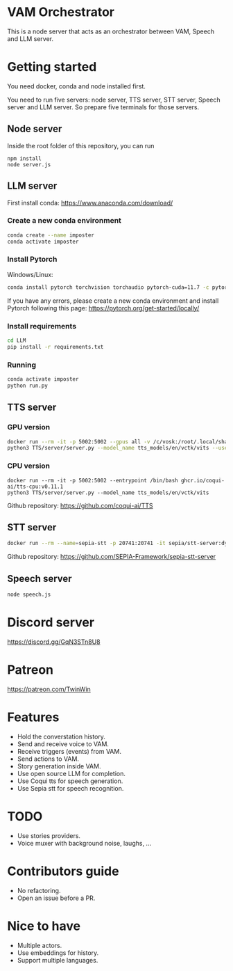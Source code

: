 
# VAM Orchestrator

This is a node server that acts as an orchestrator between VAM, Speech and LLM server.


# Getting started

You need docker, conda and node installed first.

You need to run five servers: node server, TTS server, STT server, Speech server and LLM server. So prepare five terminals for those servers.

## Node server

Inside the root folder of this repository, you can run
```
npm install
node server.js
```

## LLM server

First install conda: https://www.anaconda.com/download/

### Create a new conda environment

```bash
conda create --name imposter
conda activate imposter
```

### Install Pytorch

Windows/Linux:

```bash
conda install pytorch torchvision torchaudio pytorch-cuda=11.7 -c pytorch -c nvidia
```

If you have any errors, please create a new conda environment and install Pytorch following this page: https://pytorch.org/get-started/locally/


### Install requirements

```bash
cd LLM
pip install -r requirements.txt
```

### Running

```bash
conda activate imposter
python run.py
```

## TTS server

### GPU version
```bash
docker run --rm -it -p 5002:5002 --gpus all -v /c/vosk:/root/.local/share/ --entrypoint /bin/bash ghcr.io/coqui-ai/tts:v0.11.1
python3 TTS/server/server.py --model_name tts_models/en/vctk/vits --use_cuda true
```

### CPU version
``` 
docker run --rm -it -p 5002:5002 --entrypoint /bin/bash ghcr.io/coqui-ai/tts-cpu:v0.11.1
python3 TTS/server/server.py --model_name tts_models/en/vctk/vits
```


Github repository: https://github.com/coqui-ai/TTS

## STT server
```bash
docker run --rm --name=sepia-stt -p 20741:20741 -it sepia/stt-server:dynamic_v1.0.0_amd64
```
Github repository: https://github.com/SEPIA-Framework/sepia-stt-server

## Speech server
```bash
node speech.js
```

# Discord server
https://discord.gg/GqN3STn8U8

# Patreon
https://patreon.com/TwinWin

# Features
- Hold the converstation history.
- Send and receive voice to VAM.
- Receive triggers (events) from VAM.
- Send actions to VAM.
- Story generation inside VAM.
- Use open source LLM for completion.
- Use Coqui tts for speech generation.
- Use Sepia stt for speech recognition.

# TODO
- Use stories providers.
- Voice muxer with background noise, laughs, ...

# Contributors guide
- No refactoring.
- Open an issue before a PR.

# Nice to have
- Multiple actors.
- Use embeddings for history.
- Support multiple languages.